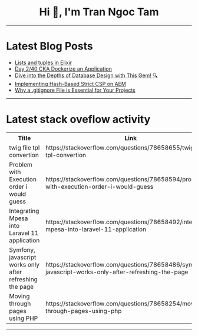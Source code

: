<h1 align="center">Hi 👋, I'm Tran Ngoc Tam</h1>

---

# Latest Blog Posts 
<!-- BLOG-POST-LIST:START -->
- [Lists and tuples in Elixir](https://dev.to/rhaenyraliang/lists-and-tuples-in-elixir-2lme)
- [Day 2/40 CKA Dockerize an Application](https://dev.to/emmanuel_oghre_abe292c74f/day-240-cka-dockerize-an-application-k3p)
- [Dive into the Depths of Database Design with This Gem! 🔍](https://dev.to/getvm/dive-into-the-depths-of-database-design-with-this-gem-4fel)
- [Implementing Hash-Based Strict CSP on AEM](https://dev.to/theopendle/implementing-hash-based-strict-csp-on-aem-5621)
- [Why a .gitignore File is Essential for Your Projects](https://dev.to/just_ritik/why-a-gitignore-file-is-essential-for-your-projects-4odm)
<!-- BLOG-POST-LIST:END -->

---

# Latest stack oveflow activity
<table>
  <tr><th>Title</th><th>Link</th></tr>
  <!-- STACKOVERFLOW:START --><tr><td>twig file tpl convertion</td><td>https://stackoverflow.com/questions/78658655/twig-file-tpl-convertion</td></tr><tr><td>Problem with Execution order i would guess</td><td>https://stackoverflow.com/questions/78658594/problem-with-execution-order-i-would-guess</td></tr><tr><td>Integrating Mpesa into Laravel 11 application</td><td>https://stackoverflow.com/questions/78658492/integrating-mpesa-into-laravel-11-application</td></tr><tr><td>Symfony, javascript works only after refreshing the page</td><td>https://stackoverflow.com/questions/78658486/symfony-javascript-works-only-after-refreshing-the-page</td></tr><tr><td>Moving through pages using PHP</td><td>https://stackoverflow.com/questions/78658254/moving-through-pages-using-php</td></tr><!-- STACKOVERFLOW:END -->
</table>

---


